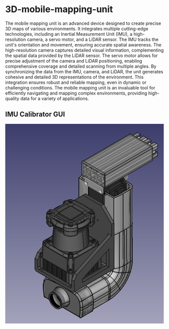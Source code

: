 # 3D-mobile-mapping-unit

The mobile mapping unit is an advanced device designed to create precise 3D maps of various environments. It integrates multiple cutting-edge technologies, including an Inertial Measurement Unit (IMU), a high-resolution camera, a servo motor, and a LiDAR sensor. The IMU tracks the unit's orientation and movement, ensuring accurate spatial awareness. The high-resolution camera captures detailed visual information, complementing the spatial data provided by the LiDAR sensor. The servo motor allows for precise adjustment of the camera and LiDAR positioning, enabling comprehensive coverage and detailed scanning from multiple angles. By synchronizing the data from the IMU, camera, and LiDAR, the unit generates cohesive and detailed 3D representations of the environment. This integration ensures robust and reliable mapping, even in dynamic or challenging conditions. The mobile mapping unit is an invaluable tool for efficiently navigating and mapping complex environments, providing high-quality data for a variety of applications.

## IMU Calibrator GUI
![Home Page](freeCAD_designs/pictures/1.png)
